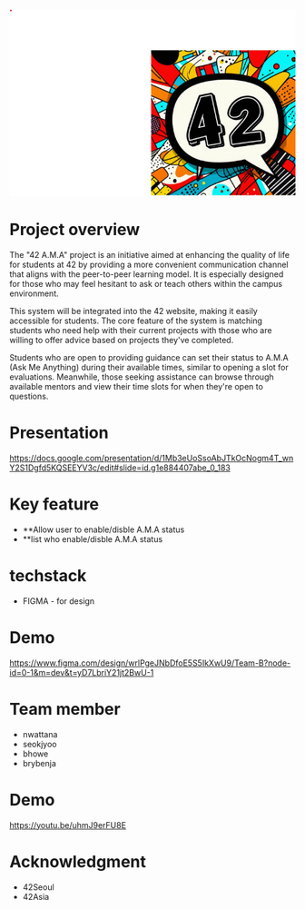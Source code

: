 
<center>
<img src="./public/logo.gif">
</center>

# Project overview
The "42 A.M.A" project is an initiative aimed at enhancing the quality of life for students at 42 by providing a more convenient communication channel that aligns with the peer-to-peer learning model. It is especially designed for those who may feel hesitant to ask or teach others within the campus environment.

This system will be integrated into the 42 website, making it easily accessible for students. The core feature of the system is matching students who need help with their current projects with those who are willing to offer advice based on projects they've completed.

Students who are open to providing guidance can set their status to A.M.A (Ask Me Anything) during their available times, similar to opening a slot for evaluations. Meanwhile, those seeking assistance can browse through available mentors and view their time slots for when they're open to questions.

# Presentation
https://docs.google.com/presentation/d/1Mb3eUoSsoAbJTkOcNogm4T_wnY2S1Dgfd5KQSEEYV3c/edit#slide=id.g1e884407abe_0_183

# Key feature
- **Allow user to enable/disble A.M.A status
- **list who enable/disble A.M.A status

# techstack
- FIGMA - for design

# Demo
https://www.figma.com/design/wrlPgeJNbDfoE5S5IkXwU9/Team-B?node-id=0-1&m=dev&t=yD7LbriY21jt2BwU-1

# Team member
- nwattana
- seokjyoo
- bhowe
- brybenja

# Demo 
https://youtu.be/uhmJ9erFU8E

# Acknowledgment
- 42Seoul
- 42Asia